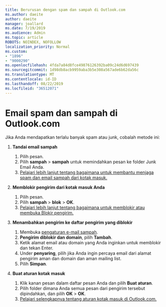 ```yaml
---
title: Berurusan dengan spam dan sampah di Outlook.com
ms.author: daeite
author: daeite
manager: joallard
ms.date: 7/19/2019
ms.audience: Admin
ms.topic: article
ROBOTS: NOINDEX, NOFOLLOW
localization_priority: Normal
ms.custom:
- "1896"
- "9000290"
ms.openlocfilehash: 4fda7a84d8fce49876126392ba09c24d6d697439
ms.sourcegitcommit: 1d98db8acb9959aba3b5e308a567ade6b62da56c
ms.translationtype: MT
ms.contentlocale: id-ID
ms.lasthandoff: 08/22/2019
ms.locfileid: "36512071"
---
```

# <a name="spam-and-junk-email-in-outlookcom"></a>Email spam dan sampah di Outlook.com

Jika Anda mendapatkan terlalu banyak spam atau junk, cobalah metode ini:

1. **Tandai email sampah**
    1. Pilih pesan.
    1. Pilih **sampah** > **sampah** untuk memindahkan pesan ke folder Junk Email Anda.
    1. [Pelajari lebih lanjut tentang bagaimana untuk membantu menjaga spam dan email sampah dari kotak masuk.](https://support.office.com/article/a3ece97b-82f8-4a5e-9ac3-e92fa6427ae4?wt.mc_id=Office_Outlook_com_Alchemy)

1. **Memblokir pengirim dari kotak masuk Anda**
    1. Pilih pesan.
    1. Pilih **sampah** > **blok** > **OK**.
    1. [Pelajari lebih lanjut tentang bagaimana untuk memblokir atau membuka Blokir pengirim.](https://support.office.com/article/afba1c94-77bb-4f50-8b85-057cf52f4d5e?wt.mc_id=Office_Outlook_com_Alchemy)

1. **Menambahkan pengirim ke daftar pengirim yang diblokir**
    1. Membuka [pengaturan e-mail sampah](https://outlook.live.com/mail/options/mail/junkEmail/blockedSendersAndDomainsV2).
    1. **Pengirim diblokir dan domain**, pilih **Tambah**.
    1. Ketik alamat email atau domain yang Anda inginkan untuk memblokir dan tekan Enter.
    1. Under **penyaring**, pilih jika Anda ingin percaya email dari alamat pengirim aman dan domain dan aman mailing list.
    1. Pilih **Simpan**.

1. **Buat aturan kotak masuk**
    1. Klik kanan pesan dalam daftar pesan Anda dan pilih **Buat aturan**.
    1. Pilih folder dimana Anda semua pesan dari pengirim tersebut dipindahkan, dan pilih **OK** > **OK**.
    1. [Pelajari selengkapnya tentang aturan kotak masuk di Outlook.com.](https://support.office.com/article/4b094371-a5d7-49bd-8b1b-4e4896a7cc5d?wt.mc_id=Office_Outlook_com_Alchemy)